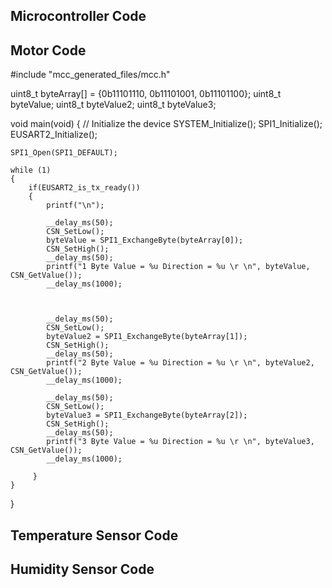  ## Microcontroller Code

 ## Motor Code


#include "mcc_generated_files/mcc.h"

uint8_t byteArray[] = {0b11101110, 0b11101001, 0b11101100};
uint8_t byteValue;
uint8_t byteValue2;
uint8_t byteValue3;

void main(void)
{
    // Initialize the device
    SYSTEM_Initialize();
    SPI1_Initialize();
    EUSART2_Initialize();
    
    SPI1_Open(SPI1_DEFAULT);

    while (1)
    {
        if(EUSART2_is_tx_ready())
        {
            printf("\n");
            
            __delay_ms(50);
            CSN_SetLow();
            byteValue = SPI1_ExchangeByte(byteArray[0]);            
            CSN_SetHigh();
            __delay_ms(50);
            printf("1 Byte Value = %u Direction = %u \r \n", byteValue, CSN_GetValue());
            __delay_ms(1000);
           
            
            
            __delay_ms(50);
            CSN_SetLow();
            byteValue2 = SPI1_ExchangeByte(byteArray[1]);            
            CSN_SetHigh();
            __delay_ms(50);
            printf("2 Byte Value = %u Direction = %u \r \n", byteValue2, CSN_GetValue());
            __delay_ms(1000);

            __delay_ms(50);
            CSN_SetLow();
            byteValue3 = SPI1_ExchangeByte(byteArray[2]);            
            CSN_SetHigh();
            __delay_ms(50);
            printf("3 Byte Value = %u Direction = %u \r \n", byteValue3, CSN_GetValue());
            __delay_ms(1000);
        
         }
    }
}


 ## Temperature Sensor Code

 ## Humidity Sensor Code
